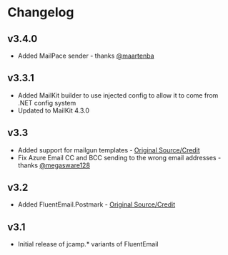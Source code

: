 # Changelog

## v3.4.0

- Added MailPace sender - thanks [@maartenba](https://github.com/maartenba)

## v3.3.1

- Added MailKit builder to use injected config to allow it to come from .NET config system
- Updated to MailKit 4.3.0

## v3.3

- Added support for mailgun templates - [Original Source/Credit](https://github.com/gps-lasrol/FluentEmail/tree/support-mailgun-templates)
- Fix Azure Email CC and BCC sending to the wrong email addresses - thanks [@megasware128](https://github.com/Megasware128)

## v3.2

- Added FluentEmail.Postmark - [Original Source/Credit](https://github.com/georg-jung/FluentEmail.Postmark)

## v3.1

- Initial release of jcamp.\* variants of FluentEmail
